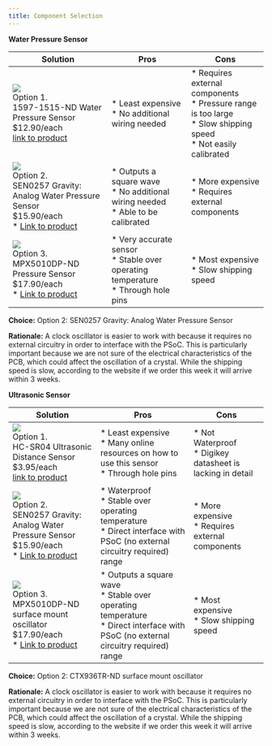 ```yaml
---
title: Component Selection
---
```


**Water Pressure Sensor**

| **Solution**                                                                                                                                                                                      | **Pros**                                                                                                                                    | **Cons**                                                                                            |
| ------------------------------------------------------------------------------------------------------------------------------------------------------------------------------------------------- | ------------------------------------------------------------------------------------------------------------------------------------------- | --------------------------------------------------------------------------------------------------- |
| ![](https://github.com/user-attachments/assets/07846d6b-d679-4beb-993b-fcb20360a954)<br>Option 1.<br>1597-1515-ND Water Pressure Sensor<br>$12.90/each<br>[link to product](https://www.digikey.com/en/products/detail/seeed-technology-co-ltd/114991178/7387419)                 | \* Least expensive<br>\* No additional wiring needed                                               | \* Requires external components<br>\* Pressure range is too large<br>\* Slow shipping speed<br>\* Not easily calibrated |
| ![](https://github.com/user-attachments/assets/def2d198-ab0b-4397-9a04-52e3b57283db)<br>Option 2.<br>SEN0257 Gravity: Analog Water Pressure Sensor<br>$15.90/each <br>\* [Link to product](https://www.dfrobot.com/product-1675.html) | \* Outputs a square wave <br>\* No additional wiring needed <br> \* Able to be calibrated | * More expensive <br>\* Requires external components |
| ![](https://github.com/user-attachments/assets/be59a137-4df5-4e03-93eb-a74e59109b44)<br>Option 3.<br>MPX5010DP-ND Pressure Sensor<br>$17.90/each <br>\* [Link to product](https://www.digikey.com/en/products/detail/nxp-usa-inc/MPX5010DP/464054) | \* Very accurate sensor <br>\* Stable over operating temperature <br> \* Through hole pins | * Most expensive <br>\* Slow shipping speed                                                       |

**Choice:** Option 2: SEN0257 Gravity: Analog Water Pressure Sensor

**Rationale:** A clock oscillator is easier to work with because it requires no external circuitry in order to interface with the PSoC. This is particularly important because we are not sure of the electrical characteristics of the PCB, which could affect the oscillation of a crystal. While the shipping speed is slow, according to the website if we order this week it will arrive within 3 weeks.

**Ultrasonic Sensor**

| **Solution**                                                                                                                                                                                      | **Pros**                                                                                                                                    | **Cons**                                                                                            |
| ------------------------------------------------------------------------------------------------------------------------------------------------------------------------------------------------- | ------------------------------------------------------------------------------------------------------------------------------------------- | --------------------------------------------------------------------------------------------------- |
| ![](https://github.com/user-attachments/assets/a3c08e46-b917-4de3-b181-35975784f562)<br>Option 1.<br>HC-SR04 Ultrasonic Distance Sensor<br>$3.95/each<br>[link to product](https://www.digikey.com/en/products/detail/adafruit-industries-llc/3942/9658069)                 | \* Least expensive<br>\* Many online resources on how to use this sensor<br>\* Through hole pins                                               | \* Not Waterproof<br>\* Digikey datasheet is lacking in detail |
| ![](https://github.com/user-attachments/assets/def2d198-ab0b-4397-9a04-52e3b57283db)<br>Option 2.<br>SEN0257 Gravity: Analog Water Pressure Sensor<br>$15.90/each <br>\* [Link to product](https://www.dfrobot.com/product-1675.html) | \* Waterproof <br>\* Stable over operating temperature <br> \* Direct interface with PSoC (no external circuitry required) range | * More expensive <br>\* Requires external components |
| ![](https://github.com/user-attachments/assets/be59a137-4df5-4e03-93eb-a74e59109b44)<br>Option 3.<br>MPX5010DP-ND surface mount oscillator<br>$17.90/each <br>\* [Link to product](https://www.digikey.com/en/products/detail/nxp-usa-inc/MPX5010DP/464054) | \* Outputs a square wave <br>\* Stable over operating temperature <br> \* Direct interface with PSoC (no external circuitry required) range | * Most expensive <br>\* Slow shipping speed                                                         |

**Choice:** Option 2: CTX936TR-ND surface mount oscillator

**Rationale:** A clock oscillator is easier to work with because it requires no external circuitry in order to interface with the PSoC. This is particularly important because we are not sure of the electrical characteristics of the PCB, which could affect the oscillation of a crystal. While the shipping speed is slow, according to the website if we order this week it will arrive within 3 weeks.
